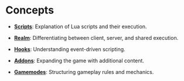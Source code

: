 # Concepts

- **[Scripts](scripts.md)**: Explanation of Lua scripts and their execution.

- **[Realm](realms.md)**: Differentiating between client, server, and shared execution.

- **[Hooks](hooks.md)**: Understanding event-driven scripting.

- **[Addons](addons.md)**: Expanding the game with additional content.

- **[Gamemodes](gamemodes.md)**: Structuring gameplay rules and mechanics.

